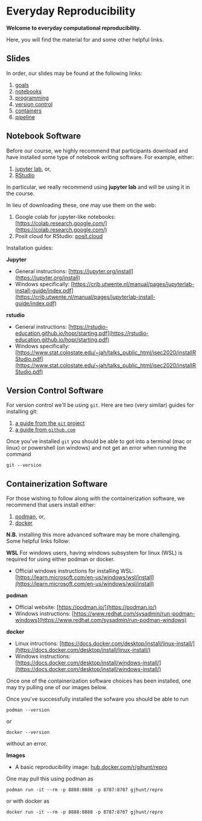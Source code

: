 # Everyday Reproducibility

**Welcome to everyday computational reproducibility.**

Here, you will find the material for and some other helpful links. 

## Slides

In order, our slides may be found at the following links:

1. [goals](slides/00_goals.pdf)
2. [notebooks](slides/01_notebooks.pdf)
3. [programming](slides/02_programming.pdf)
4. [version control](slides/03_versioncontrol.pdf)
5. [containers](slides/04_containers.pdf)
6. [pipeline](slides/05_pipeline.pdf)

## Notebook Software

Before our course, we highly recommend that participants download and have installed some type of notebook writing software. For example, either:

1. [jupyter lab](https://jupyter.org), or,
2. [RStudio](https://posit.co/downloads/)

In particular, we really recommend using **jupyter lab** and will be using it in the course. 

In lieu of downloading these, one may use them on the web:

1. Google colab for jupyter-like notebooks: [https://colab.research.google.com/](https://colab.research.google.com/)
2. Posit cloud for RStudio: [posit.cloud](https://posit.cloud/)

Installation guides:

**Jupyter**

- General instructions: [https://jupyter.org/install](https://jupyter.org/install)
- Windows specifically: [https://crib.utwente.nl/manual/pages/jupyterlab-install-guide/index.pdf](https://crib.utwente.nl/manual/pages/jupyterlab-install-guide/index.pdf)


**rstudio**

- General instructions: [https://rstudio-education.github.io/hopr/starting.pdf](https://rstudio-education.github.io/hopr/starting.pdf)
- Windows specifically: [https://www.stat.colostate.edu/~jah/talks_public_html/isec2020/installRStudio.pdf](https://www.stat.colostate.edu/~jah/talks_public_html/isec2020/installRStudio.pdf)

## Version Control Software   
  
For version control we'll be using `git`. Here are two (very similar) guides for installing git: 

1. [a guide from the `git` project](https://git-scm.com/book/en/v2/Getting-Started-Installing-Git)
2. [a guide from `github.com`](https://github.com/git-guides/install-git)
  
Once you've installed `git` you should be able to got into a terminal (mac or linux) or powershell (on windows) and not get an error when running the command
```
git --version
```


## Containerization Software

For those wishing to follow along with the containerization software, we recommend that users install either:

1. [podman](https://podman.io/), or,
2. [docker](https://www.docker.com)

**N.B.** installing this more advanced software may be more challenging. Some helpful links follow:

**WSL** For windows users, having windows subsystem for linux (WSL) is required for using either podman or docker.

- Official windows instructions for installing WSL: [https://learn.microsoft.com/en-us/windows/wsl/install](https://learn.microsoft.com/en-us/windows/wsl/install)

**podman**

- Official website: [https://podman.io/](https://podman.io/) 
- Windows instructions: [https://www.redhat.com/sysadmin/run-podman-windows](https://www.redhat.com/sysadmin/run-podman-windows)

**docker**

- Linux intructions: [https://docs.docker.com/desktop/install/linux-install/](https://docs.docker.com/desktop/install/linux-install/)
- Windows instructions: [https://docs.docker.com/desktop/install/windows-install/](https://docs.docker.com/desktop/install/windows-install/)

Once one of the containerization software choices has been installed, one may try pulling one of our images below. 

Once you've successfully installed the sofware you should be able to run
```
podman --version
```
or
```
docker --version
```
without an error. 

**Images**

- A basic reproducibility image: [hub.docker.com/r/gjhunt/repro](https://hub.docker.com/r/gjhunt/repro)

One may pull this using podman as
```
podman run -it --rm -p 8888:8888 -p 8787:8787 gjhunt/repro
```
or with docker as
```
docker run -it --rm -p 8888:8888 -p 8787:8787 gjhunt/repro
```


